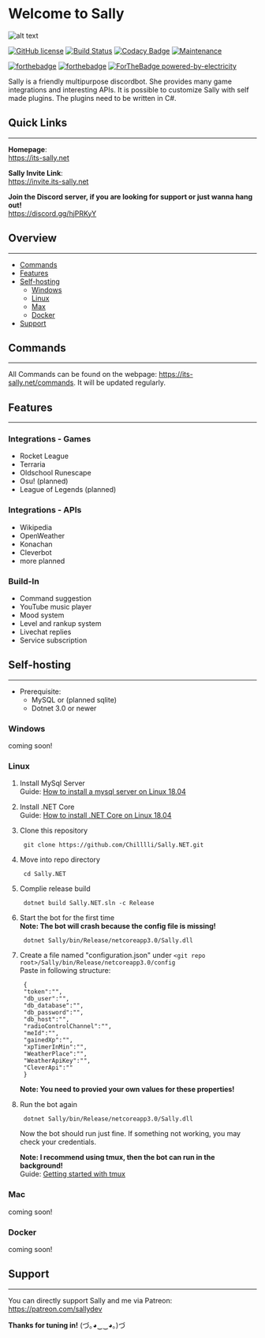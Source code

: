 # Welcome to Sally

![alt text](https://sallynet.blob.core.windows.net/content/sally_banner.jpg "Sally's mood banner")

[![GitHub license](https://img.shields.io/github/license/Naereen/StrapDown.js.svg)](https://github.com/Naereen/StrapDown.js/blob/master/LICENSE) [![Build Status](https://travis-ci.com/Chilllli/Sally.NET.svg?token=e9oxuon9Djni1ERDenE9&branch=master)](https://travis-ci.com/Chilllli/Sally.NET) [![Codacy Badge](https://api.codacy.com/project/badge/Grade/3dce132ba96d4ba69cb0de2479196363)](https://www.codacy.com?utm_source=github.com&amp;utm_medium=referral&amp;utm_content=Chilllli/Sally.NET&amp;utm_campaign=Badge_Grade) [![Maintenance](https://img.shields.io/badge/Maintained%3F-yes-green.svg)](https://GitHub.com/Naereen/StrapDown.js/graphs/commit-activity)

[![forthebadge](https://forthebadge.com/images/badges/built-with-love.svg)](https://forthebadge.com) [![forthebadge](https://forthebadge.com/images/badges/made-with-c-sharp.svg)](https://forthebadge.com) [![ForTheBadge powered-by-electricity](http://ForTheBadge.com/images/badges/powered-by-electricity.svg)](http://ForTheBadge.com)

Sally is a friendly multipurpose discordbot. She provides many game integrations and interesting APIs. It is possible to customize Sally with self made plugins. The plugins need to be written in C#.

## Quick Links

---

**Homepage**:  
<https://its-sally.net>

**Sally Invite Link**:  
<https://invite.its-sally.net>

**Join the Discord server, if you are looking for support or just wanna hang out!**  
<https://discord.gg/hjPRKyY>

## Overview

---

* [Commands](#commands)
* [Features](#features)
* [Self-hosting](#self-hosting)
  * [Windows](#windows)
  * [Linux](#linux)
  * [Max](#mac)
  * [Docker](#docker)
* [Support](#support)

## Commands

---

All Commands can be found on the webpage: <https://its-sally.net/commands>.
It will be updated regularly.

## Features

---

### Integrations - Games

* Rocket League
* Terraria
* Oldschool Runescape
* Osu! (planned)
* League of Legends (planned)

### Integrations - APIs

* Wikipedia
* OpenWeather
* Konachan
* Cleverbot
* more planned

### Build-In

* Command suggestion
* YouTube music player
* Mood system
* Level and rankup system
* Livechat replies
* Service subscription

## Self-hosting

---

* Prerequisite:
  * MySQL or (planned sqlite)
  * Dotnet 3.0 or newer

### Windows

coming soon!

### Linux

1. Install MySql Server  
Guide: [How to install a mysql server on Linux 18.04](https://www.digitalocean.com/community/tutorials/how-to-install-mysql-on-ubuntu-18-04)

2. Install .NET Core  
Guide: [How to install .NET Core on Linux 18.04](https://docs.microsoft.com/en-us/dotnet/core/install/linux-ubuntu#1804-)

3. Clone this repository

        git clone https://github.com/Chilllli/Sally.NET.git

4. Move into repo directory

        cd Sally.NET

5. Complie release build

        dotnet build Sally.NET.sln -c Release

6. Start the bot for the first time  
**Note: The bot will crash because the config file is missing!**

        dotnet Sally/bin/Release/netcoreapp3.0/Sally.dll

7. Create a file named "configuration.json" under `<git repo root>/Sally/bin/Release/netcoreapp3.0/config`  
Paste in following structure:

        {
        "token":"",
        "db_user":"",
        "db_database":"",
        "db_password":"",
        "db_host":"",
        "radioControlChannel":"",
        "meId":"",
        "gainedXp":"",
        "xpTimerInMin":"",
        "WeatherPlace":"",
        "WeatherApiKey":"",
        "CleverApi":""
        }
   **Note: You need to provied your own values for these properties!**

8. Run the bot again

        dotnet Sally/bin/Release/netcoreapp3.0/Sally.dll

    Now the bot should run just fine. If something not working, you may check your credentials.

   **Note: I recommend using tmux, then the bot can run in the background!**  
   Guide: [Getting started with tmux](https://linuxhandbook.com/tmux/)

### Mac

coming soon!

### Docker

coming soon!

## Support

---

You can directly support Sally and me via Patreon: <https://patreon.com/sallydev>

**Thanks for tuning in!** (づ｡◕‿‿◕｡)づ
